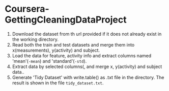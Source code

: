 # Coursera-GettingCleaningDataProject

1. Download the dataset from th url provided if it does not already exist in the working directory.
2. Read both the train and test datasets and merge them into x(measurements), y(activity) and subject.
3. Load the data for feature, activity info and extract columns named 'mean'(`-mean`) and 'standard'(`-std`).
4. Extract data by selected columns(, and merge x, y(activity) and subject data..
5. Generate 'Tidy Dataset' with write.table() as .txt file in the directory.
The result is shown in the file `tidy_dataset.txt`.
